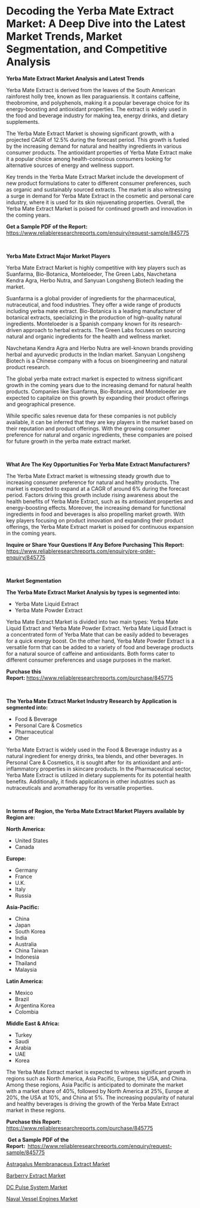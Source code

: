 <p><h1>Decoding the Yerba Mate Extract Market: A Deep Dive into the Latest Market Trends, Market Segmentation, and Competitive Analysis</h1></p><p><strong>Yerba Mate Extract Market Analysis and Latest Trends</strong></p>
<p><p>Yerba Mate Extract is derived from the leaves of the South American rainforest holly tree, known as Ilex paraguariensis. It contains caffeine, theobromine, and polyphenols, making it a popular beverage choice for its energy-boosting and antioxidant properties. The extract is widely used in the food and beverage industry for making tea, energy drinks, and dietary supplements.</p><p>The Yerba Mate Extract Market is showing significant growth, with a projected CAGR of 12.5% during the forecast period. This growth is fueled by the increasing demand for natural and healthy ingredients in various consumer products. The antioxidant properties of Yerba Mate Extract make it a popular choice among health-conscious consumers looking for alternative sources of energy and wellness support.</p><p>Key trends in the Yerba Mate Extract Market include the development of new product formulations to cater to different consumer preferences, such as organic and sustainably sourced extracts. The market is also witnessing a surge in demand for Yerba Mate Extract in the cosmetic and personal care industry, where it is used for its skin rejuvenating properties. Overall, the Yerba Mate Extract Market is poised for continued growth and innovation in the coming years.</p></p>
<p><strong>Get a Sample PDF of the Report:&nbsp;</strong> <a href="https://www.reliableresearchreports.com/enquiry/request-sample/845775">https://www.reliableresearchreports.com/enquiry/request-sample/845775</a></p>
<p>&nbsp;</p>
<p><strong>Yerba Mate Extract Major Market Players</strong></p>
<p><p>Yerba Mate Extract Market is highly competitive with key players such as Suanfarma, Bio-Botanica, Monteloeder, The Green Labs, Navchetana Kendra Agra, Herbo Nutra, and Sanyuan Longsheng Biotech leading the market. </p><p>Suanfarma is a global provider of ingredients for the pharmaceutical, nutraceutical, and food industries. They offer a wide range of products including yerba mate extract. Bio-Botanica is a leading manufacturer of botanical extracts, specializing in the production of high-quality natural ingredients. Monteloeder is a Spanish company known for its research-driven approach to herbal extracts. The Green Labs focuses on sourcing natural and organic ingredients for the health and wellness market.</p><p>Navchetana Kendra Agra and Herbo Nutra are well-known brands providing herbal and ayurvedic products in the Indian market. Sanyuan Longsheng Biotech is a Chinese company with a focus on bioengineering and natural product research.</p><p>The global yerba mate extract market is expected to witness significant growth in the coming years due to the increasing demand for natural health products. Companies like Suanfarma, Bio-Botanica, and Monteloeder are expected to capitalize on this growth by expanding their product offerings and geographical presence.</p><p>While specific sales revenue data for these companies is not publicly available, it can be inferred that they are key players in the market based on their reputation and product offerings. With the growing consumer preference for natural and organic ingredients, these companies are poised for future growth in the yerba mate extract market.</p></p>
<p>&nbsp;</p>
<p><strong>What Are The Key Opportunities For Yerba Mate Extract Manufacturers?</strong></p>
<p><p>The Yerba Mate Extract market is witnessing steady growth due to increasing consumer preference for natural and healthy products. The market is expected to expand at a CAGR of around 6% during the forecast period. Factors driving this growth include rising awareness about the health benefits of Yerba Mate Extract, such as its antioxidant properties and energy-boosting effects. Moreover, the increasing demand for functional ingredients in food and beverages is also propelling market growth. With key players focusing on product innovation and expanding their product offerings, the Yerba Mate Extract market is poised for continuous expansion in the coming years.</p></p>
<p><strong>Inquire or Share Your Questions If Any Before Purchasing This Report:</strong> <a href="https://www.reliableresearchreports.com/enquiry/pre-order-enquiry/845775">https://www.reliableresearchreports.com/enquiry/pre-order-enquiry/845775</a></p>
<p>&nbsp;</p>
<p><strong>Market Segmentation</strong></p>
<p><strong>The Yerba Mate Extract Market Analysis by types is segmented into:</strong></p>
<p><ul><li>Yerba Mate Liquid Extract</li><li>Yerba Mate Powder Extract</li></ul></p>
<p><p>Yerba Mate Extract Market is divided into two main types: Yerba Mate Liquid Extract and Yerba Mate Powder Extract. Yerba Mate Liquid Extract is a concentrated form of Yerba Mate that can be easily added to beverages for a quick energy boost. On the other hand, Yerba Mate Powder Extract is a versatile form that can be added to a variety of food and beverage products for a natural source of caffeine and antioxidants. Both forms cater to different consumer preferences and usage purposes in the market.</p></p>
<p><strong>Purchase this Report:&nbsp;</strong><a href="https://www.reliableresearchreports.com/purchase/845775">https://www.reliableresearchreports.com/purchase/845775</a></p>
<p>&nbsp;</p>
<p><strong>The Yerba Mate Extract Market Industry Research by Application is segmented into:</strong></p>
<p><ul><li>Food & Beverage</li><li>Personal Care & Cosmetics</li><li>Pharmaceutical</li><li>Other</li></ul></p>
<p><p>Yerba Mate Extract is widely used in the Food & Beverage industry as a natural ingredient for energy drinks, tea blends, and other beverages. In Personal Care & Cosmetics, it is sought after for its antioxidant and anti-inflammatory properties in skincare products. In the Pharmaceutical sector, Yerba Mate Extract is utilized in dietary supplements for its potential health benefits. Additionally, it finds applications in other industries such as nutraceuticals and aromatherapy for its versatile properties.</p></p>
<p>&nbsp;</p>
<p><strong>In terms of Region, the Yerba Mate Extract Market Players available by Region are:</strong></p>
<p>
    <p> <strong> North America: </strong>
        <ul>
            <li>United States</li>
            <li>Canada</li>
        </ul>
        </p> 
    <p> <strong> Europe: </strong>
        <ul>
            <li>Germany</li>
            <li>France</li>
            <li>U.K.</li>
            <li>Italy</li>
            <li>Russia</li>
        </ul>
        </p> 
    <p> <strong> Asia-Pacific: </strong>
        <ul>
            <li>China</li>
            <li>Japan</li>
            <li>South Korea</li>
            <li>India</li>
            <li>Australia</li>
            <li>China Taiwan</li>
            <li>Indonesia</li>
            <li>Thailand</li>
            <li>Malaysia</li>
        </ul>
        </p> 
    <p> <strong> Latin America: </strong>
        <ul>
            <li>Mexico</li>
            <li>Brazil</li>
            <li>Argentina Korea</li>
            <li>Colombia</li>
        </ul>
        </p> 
    <p> <strong> Middle East & Africa: </strong>
        <ul>
            <li>Turkey</li>
            <li>Saudi</li>
            <li>Arabia</li>
            <li>UAE</li>
            <li>Korea</li>
        </ul>
    </p>
    </p>
<p><p>The Yerba Mate Extract market is expected to witness significant growth in regions such as North America, Asia Pacific, Europe, the USA, and China. Among these regions, Asia Pacific is anticipated to dominate the market with a market share of 40%, followed by North America at 25%, Europe at 20%, the USA at 10%, and China at 5%. The increasing popularity of natural and healthy beverages is driving the growth of the Yerba Mate Extract market in these regions.</p></p>
<p><strong>Purchase this Report: </strong><a href="https://www.reliableresearchreports.com/purchase/845775">https://www.reliableresearchreports.com/purchase/845775</a></p>
<p>&nbsp;<strong>Get a Sample PDF of the Report:&nbsp;&nbsp;</strong><a href="https://www.reliableresearchreports.com/enquiry/request-sample/845775">https://www.reliableresearchreports.com/enquiry/request-sample/845775</a></p>
<p><strong></strong></p>
<p><p><a href="https://github.com/juniordelafrance/Market-Research-Report-List-2/blob/main/astragalus-membranaceus-extract-market.md">Astragalus Membranaceus Extract Market</a></p><p><a href="https://github.com/jaidynmorantestelletmjzya/Market-Research-Report-List-1/blob/main/barberry-extract-market.md">Barberry Extract Market</a></p><p><a href="https://issuu.com/reportprime-2/docs/dc-pulse-system-market-size-2030.pptx">DC Pulse System Market</a></p><p><a href="https://issuu.com/reportprime-2/docs/naval-vessel-engines-market-size-2030.pptx">Naval Vessel Engines Market</a></p></p>